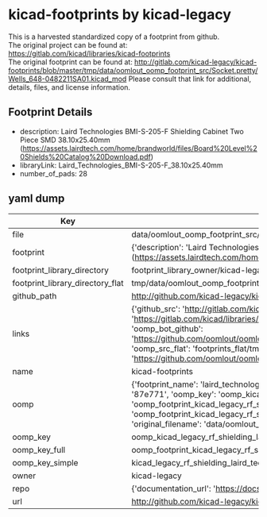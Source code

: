 # kicad-footprints by kicad-legacy  
This is a harvested standardized copy of a footprint from github.  
The original project can be found at:  
https://gitlab.com/kicad/libraries/kicad-footprints  
The original footprint can be found at:
http://gitlab.com/kicad-legacy/kicad-footprints/blob/master/tmp/data/oomlout_oomp_footprint_src/Socket.pretty/Wells_648-0482211SA01.kicad_mod
Please consult that link for additional, details, files, and license information.  
## Footprint Details
* description: Laird Technologies BMI-S-205-F Shielding Cabinet Two Piece SMD 38.10x25.40mm (https://assets.lairdtech.com/home/brandworld/files/Board%20Level%20Shields%20Catalog%20Download.pdf)  
* libraryLink: Laird_Technologies_BMI-S-205-F_38.10x25.40mm  
* number_of_pads: 28  
## yaml dump  
| Key | Value |  
| --- | --- |  
| file | data/oomlout_oomp_footprint_src/kicad-footprints/RF_Shielding.pretty/Laird_Technologies_BMI-S-205-F_38.10x25.40mm.kicad_mod |  
| footprint | {'description': 'Laird Technologies BMI-S-205-F Shielding Cabinet Two Piece SMD 38.10x25.40mm (https://assets.lairdtech.com/home/brandworld/files/Board%20Level%20Shields%20Catalog%20Download.pdf)', 'libraryLink': 'Laird_Technologies_BMI-S-205-F_38.10x25.40mm', 'number_of_pads': 28} |  
| footprint_library_directory | footprint_library_owner/kicad-legacy_kicad-footprints |  
| footprint_library_directory_flat | tmp/data/oomlout_oomp_footprint_src/footprints_flat/kicad_legacy_rf_shielding_laird_technologies_bmi_s_205_f_38_10x25_40mm/working |  
| github_path | http://github.com/kicad-legacy/kicad-footprints/blob/master/tmp/data/oomlout_oomp_footprint_src/RF_Shielding.pretty/Laird_Technologies_BMI-S-205-F_38.10x25.40mm.kicad_mod |  
| links | {'github_src': 'http://gitlab.com/kicad-legacy/kicad-footprints/blob/master/tmp/data/oomlout_oomp_footprint_src/Socket.pretty/Wells_648-0482211SA01.kicad_mod', 'github_src_repo': 'https://gitlab.com/kicad/libraries/kicad-footprints', 'oomp_bot': 'tmp/data/oomlout_oomp_footprint_src/footprints/kicad_legacy_rf_shielding_laird_technologies_bmi_s_205_f_38_10x25_40mm/working', 'oomp_bot_github': 'https://github.com/oomlout/oomlout_oomp_footprint_bot/tree/main/tmp/data/oomlout_oomp_footprint_src/footprints/kicad_legacy_rf_shielding_laird_technologies_bmi_s_205_f_38_10x25_40mm/working', 'oomp_src_flat': 'footprints_flat/tmp/data/oomlout_oomp_footprint_src/footprints_flat/kicad_legacy_rf_shielding_laird_technologies_bmi_s_205_f_38_10x25_40mm/working', 'oomp_src_flat_github': 'https://github.com/oomlout/oomlout_oomp_footprint_src/tree/main/tmp/data/oomlout_oomp_footprint_src/footprints_flat/kicad_legacy_rf_shielding_laird_technologies_bmi_s_205_f_38_10x25_40mm/working'} |  
| name | kicad-footprints |  
| oomp | {'footprint_name': 'laird_technologies_bmi_s_205_f_38_10x25_40mm', 'library_name': 'rf_shielding', 'md5': '87e7711e487978c36bf94c9b3573f736', 'md5_10': '87e7711e48', 'md5_5': '87e77', 'md5_6': '87e771', 'oomp_key': 'oomp_kicad_legacy_rf_shielding_laird_technologies_bmi_s_205_f_38_10x25_40mm', 'oomp_key_extra': 'oomp_footprint_kicad_legacy_rf_shielding_laird_technologies_bmi_s_205_f_38_10x25_40mm', 'oomp_key_full': 'oomp_footprint_kicad_legacy_rf_shielding_laird_technologies_bmi_s_205_f_38_10x25_40mm_87e771', 'oomp_key_simple': 'kicad_legacy_rf_shielding_laird_technologies_bmi_s_205_f_38_10x25_40mm', 'original_filename': 'data/oomlout_oomp_footprint_src/kicad-footprints/RF_Shielding.pretty/Laird_Technologies_BMI-S-205-F_38.10x25.40mm.kicad_mod', 'owner_name': 'kicad_legacy'} |  
| oomp_key | oomp_kicad_legacy_rf_shielding_laird_technologies_bmi_s_205_f_38_10x25_40mm |  
| oomp_key_full | oomp_footprint_kicad_legacy_rf_shielding_laird_technologies_bmi_s_205_f_38_10x25_40mm |  
| oomp_key_simple | kicad_legacy_rf_shielding_laird_technologies_bmi_s_205_f_38_10x25_40mm |  
| owner | kicad-legacy |  
| repo | {'documentation_url': 'https://docs.github.com/rest/repos/repos#get-a-repository', 'message': 'Not Found'} |  
| url | http://github.com/kicad-legacy/kicad-footprints |  

